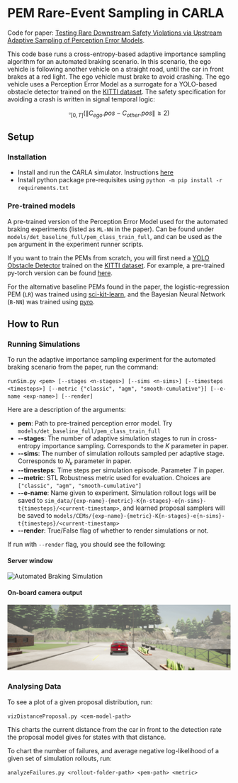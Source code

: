 # PEM Rare-Event Sampling in CARLA

Code for paper: [Testing Rare Downstream Safety Violations via Upstream Adaptive Sampling of Perception Error Models](https://arxiv.org/abs/2209.09674).

This code base runs a cross-entropy-based adaptive importance sampling algorithm for an automated braking scenario. In this scenario, the ego vehicle is following another vehicle on a straight road, until the car in front brakes at a red light. The ego vehicle must brake to avoid crashing. The ego vehicle uses a Perception Error Model as a surrogate for a YOLO-based obstacle detector trained on the [KITTI dataset](https://www.cvlibs.net/datasets/kitti/). The safety specification for avoiding a crash is written in signal temporal logic:

$$\square_{[0, T]} \left( \lVert C_{ego}.pos - C_{other}.pos \rVert \geq 2 \right)$$

## Setup

### Installation

- Install and run the CARLA simulator. Instructions [here](https://carla.readthedocs.io/en/latest/start_quickstart/)
- Install python package pre-requisites using `python -m pip install -r requirements.txt`

### Pre-trained models

A pre-trained version of the Perception Error Model used for the automated braking experiments (listed as `ML-NN` in the paper). Can be found under `models/det_baseline_full/pem_class_train_full`, and can be used as the `pem` argument in the experiment runner scripts.

If you want to train the PEMs from scratch, you will first need a [YOLO Obstacle Detector](https://pjreddie.com/darknet/yolo/) trained on the [KITTI dataset](https://www.cvlibs.net/datasets/kitti/). For example, a pre-trained py-torch version can be found [here](https://github.com/packyan/PyTorch-YOLOv3-kitti).

For the alternative baseline PEMs found in the paper, the logistic-regression PEM (`LR`) was trained using [sci-kit-learn](https://scikit-learn.org/stable/modules/generated/sklearn.linear_model.LogisticRegression.html), and the Bayesian Neural Network (`B-NN`) was trained using [pyro](http://pyro.ai/).

## How to Run

### Running Simulations

To run the adaptive importance sampling experiment for the automated braking scenario from the paper, run the command:

`runSim.py <pem> [--stages <n-stages>] [--sims <n-sims>] [--timesteps <timesteps>] [--metric {"classic", "agm", "smooth-cumulative"}] [--e-name <exp-name>] [--render]`

Here are a description of the arguments:


- __pem__: Path to pre-trained perception error model. Try `models/det_baseline_full/pem_class_train_full`
- __--stages__: The number of adaptive simulation stages to run in cross-entropy importance sampling. Corresponds to the $K$ parameter in paper.
- __--sims__: The number of simulation rollouts sampled per adaptive stage. Corresponds to $N_{\kappa}$ parameter in paper.
- __--timesteps__: Time steps per simulation episode. Parameter $T$ in paper.
- __--metric__: STL Robustness metric used for evaluation. Choices are `["classic", "agm", "smooth-cumulative"]`
- __--e-name__: Name given to experiment. Simulation rollout logs will be saved to `sim_data/{exp-name}-{metric}-K{n-stages}-e{n-sims}-t{timesteps}/<current-timestamp>`, and learned proposal samplers will be saved to `models/CEMs/{exp-name}-{metric}-K{n-stages}-e{n-sims}-t{timesteps}/<current-timestamp>`
- __--render__: True/False flag of whether to render simulations or not.

If run with `--render` flag, you should see the following:

#### Server window

![Automated Braking Simulation](images/samplingExperimentFollow.gif)

#### On-board camera output

![Camera Output](images/camFollow.gif)


### Analysing Data

To see a plot of a given proposal distribution, run: 

`vizDistanceProposal.py <cem-model-path>`

This charts the current distance from the car in front to the detection rate the proposal model gives for states with that distance.

To chart the number of failures, and average negative log-likelihood of a given set of simulation rollouts, run:

`analyzeFailures.py <rollout-folder-path> <pem-path> <metric>`

